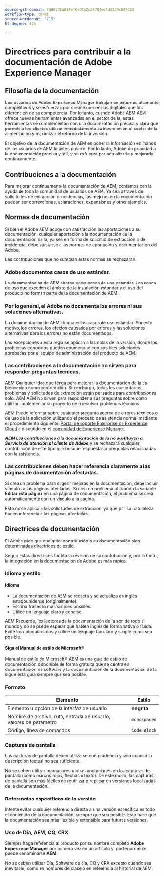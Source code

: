 ```yaml
---
source-git-commit: 2d90738d01fef6e37a2c25784ed4d1338c037c23
workflow-type: tm+mt
source-wordcount: '715'
ht-degree: 42%

---
```

# Directrices para contribuir a la documentación de Adobe Experience Manager

## Filosofía de la documentación

Los usuarios de Adobe Experience Manager trabajan en entornos altamente competitivos y se esfuerzan por crear experiencias digitales que los diferencien de su competencia. Por lo tanto, cuando Adobe AEM AEM ofrece nuevas herramientas avanzadas en el sector de la, estas herramientas se complementan con una documentación precisa y clara que permite a los clientes utilizar inmediatamente su inversión en el sector de la alimentación y maximizar el retorno de la inversión.

El objetivo de la documentación de AEM es poner la información en manos de los usuarios de AEM lo antes posible. Por lo tanto, Adobe da prioridad a la documentación precisa y útil, y se esfuerza por actualizarla y mejorarla continuamente.

## Contribuciones a la documentación

Para mejorar continuamente la documentación de AEM, contamos con la ayuda de toda la comunidad de usuarios de AEM. Ya sea a través de solicitudes de extracción o incidencias, las mejoras en la documentación pueden ser correcciones, aclaraciones, expansiones y otros ejemplos.

## Normas de documentación

Si bien el Adobe AEM acoge con satisfacción las aportaciones a su documentación, cualquier aportación a la documentación de la documentación de la, ya sea en forma de solicitud de extracción o de incidencia, debe ajustarse a las normas de aportación y documentación del Adobe.

Las contribuciones que no cumplan estas normas se rechazarán.

### Adobe documentos casos de uso estándar.

La documentación de AEM abarca estos casos de uso estándar. Los casos de uso que exceden el ámbito de la instalación estándar y el uso del producto no forman parte de la documentación de AEM.

### Por lo general, el Adobe no documenta los errores ni sus soluciones alternativas.

La documentación de AEM abarca estos casos de uso estándar. Por este motivo, los errores, los efectos causados por errores y las soluciones alternativas para los errores no están documentados.

Las excepciones a esta regla se aplican a las notas de la versión, donde los problemas conocidos pueden enumerarse con posibles soluciones aprobadas por el equipo de administración del producto de AEM.

### Las contribuciones a la documentación no sirven para responder preguntas técnicas.

AEM Cualquier idea que tenga para mejorar la documentación de la es bienvenida como contribución. Sin embargo, todos los comentarios, problemas y solicitudes de extracción están pensados para *contribuciones* solo. AEM AEM No sirven para responder a sus preguntas sobre cómo utilizar, implementar su proyecto de o resolver problemas técnicos.

AEM Puede informar sobre cualquier pregunta acerca de errores técnicos o de uso de la aplicación utilizando el proceso de asistencia normal mediante el procedimiento siguiente: [Portal de soporte Enterprise de Experience Cloud](https://experienceleague.adobe.com/?support-solution=General#support) o discutido en el [comunidad de Experience Manager](https://experienceleaguecommunities.adobe.com/t5/adobe-experience-manager/ct-p/adobe-experience-manager-community).

***AEM Las contribuciones a la documentación de la no sustituyen al Servicio de atención al cliente de Adobe*** y se rechazará cualquier contribución de este tipo que busque respuestas a preguntas relacionadas con la asistencia.

### Las contribuciones deben hacer referencia claramente a las páginas de documentación afectadas.

Si crea un problema para sugerir mejoras en la documentación, debe incluir vínculos a las páginas afectadas. Si crea un problema utilizando la variable **Editar esta página** en una página de documentación, el problema se crea automáticamente con un vínculo a la página.

Esto no se aplica a las solicitudes de extracción, ya que por su naturaleza hacen referencia a las páginas afectadas.

## Directrices de documentación

El Adobe pide que cualquier contribución a su documentación siga determinadas directrices de estilo.

Seguir estas directrices facilita la revisión de su contribución y, por lo tanto, la integración en la documentación de Adobe es más rápida.

### Idioma y estilo

#### Idioma

* La documentación de AEM se redacta y se actualiza en inglés estadounidense (originalmente).
* Escriba frases lo más simples posibles.
* Utilice un lenguaje claro y conciso.

AEM Recuerde, los lectores de la documentación de la son de todo el mundo y no se puede esperar que hablen inglés de forma nativa o fluida. Evite los coloquialismos y utilice un lenguaje tan claro y simple como sea posible.

#### Siga el Manual de estilo de Microsoft®

[Manual de estilo de Microsoft®](https://learn.microsoft.com/en-us/style-guide/welcome/) AEM es una guía de estilo de documentación disponible de forma gratuita que se centra en documentación de software y la documentación de la documentación de la sigue esta guía siempre que sea posible.

### Formato

| Elemento | Estilo |
|---|---|
| Elemento u opción de la interfaz de usuario | **negrita** |
| Nombre de archivo, ruta, entrada de usuario, valores de parámetro | `monospaced` |
| Código, línea de comandos | ```Code Block``` |

### Capturas de pantalla

Las capturas de pantalla deben utilizarse con prudencia y solo cuando la descripción textual no sea suficiente.

No se deben utilizar marcadores u otras anotaciones en las capturas de pantalla (como marcos rojos, flechas o texto). De este modo, las capturas de pantalla son más fáciles de reutilizar o replicar en versiones localizadas de la documentación.

### Referencias específicas de la versión

Intente evitar cualquier referencia directa a una versión específica en todo el contenido de la documentación, siempre que sea posible. Esto hace que la documentación sea más flexible y extensible para futuras versiones.

### Uso de Día, AEM, CQ, CRX

Siempre haga referencia al producto por su nombre completo **Adobe Experience Manager** por primera vez en un artículo y, posteriormente, puede denominarse **AEM**.

No se deben utilizar Día, Software de día, CQ y CRX excepto cuando sea inevitable, como en nombres de clase o en referencia al historial de AEM.